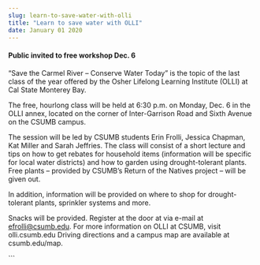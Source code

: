 ```yaml
---
slug: learn-to-save-water-with-olli
title: "Learn to save water with OLLI"
date: January 01 2020
---
```


 
<h4>Public invited to free workshop Dec. 6</h4>
<p>
  “Save the Carmel River – Conserve Water Today” is the topic of the last class
  of the year offered by the Osher Lifelong Learning Institute (OLLI) at Cal
  State Monterey Bay.
</p>
<p>
  The free, hourlong class will be held at 6:30 p.m. on Monday, Dec. 6 in the
  OLLI annex, located on the corner of Inter-Garrison Road and Sixth Avenue on
  the CSUMB campus.
</p>
<p>
  The session will be led by CSUMB students Erin Frolli, Jessica Chapman, Kat
  Miller and Sarah Jeffries. The class will consist of a short lecture and tips
  on how to get rebates for household items (information will be specific for
  local water districts) and how to garden using drought-tolerant plants. Free
  plants – provided by CSUMB’s Return of the Natives project – will be given
  out.
</p>
<p>
  In addition, information will be provided on where to shop for
  drought-tolerant plants, sprinkler systems and more.
</p>
<p>
  Snacks will be provided. Register at the door at via e-mail at
  <a
    href="&#x6d;&#x61;&#x69;&#x6c;&#x74;&#x6f;&#x3a;&#x65;&#x66;&#x72;&#x6f;&#x6c;&#x6c;&#x69;&#64;&#99;&#115;&#117;&#109;&#98;&#46;&#101;&#100;&#117;"
    >efrolli@csumb.edu</a
  >. For more information on OLLI at CSUMB, visit olli.csumb.edu Driving
  directions and a campus map are available at csumb.edu/map.
</p>
<p></p>
<p></p>
```
